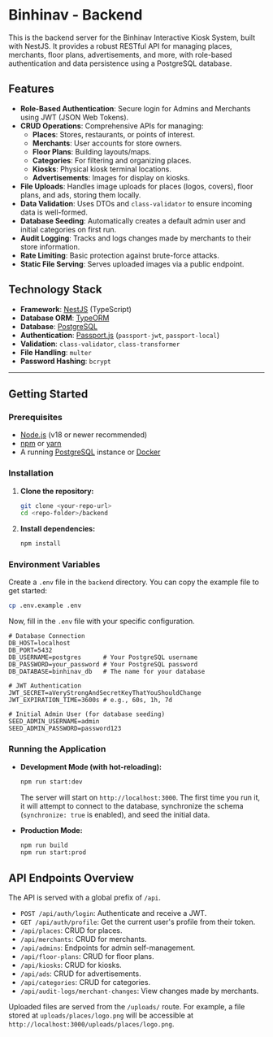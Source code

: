 # Binhinav - Backend

This is the backend server for the Binhinav Interactive Kiosk System, built with NestJS. It provides a robust RESTful API for managing places, merchants, floor plans, advertisements, and more, with role-based authentication and data persistence using a PostgreSQL database.

## Features

- **Role-Based Authentication**: Secure login for Admins and Merchants using JWT (JSON Web Tokens).
- **CRUD Operations**: Comprehensive APIs for managing:
  - **Places**: Stores, restaurants, or points of interest.
  - **Merchants**: User accounts for store owners.
  - **Floor Plans**: Building layouts/maps.
  - **Categories**: For filtering and organizing places.
  - **Kiosks**: Physical kiosk terminal locations.
  - **Advertisements**: Images for display on kiosks.
- **File Uploads**: Handles image uploads for places (logos, covers), floor plans, and ads, storing them locally.
- **Data Validation**: Uses DTOs and `class-validator` to ensure incoming data is well-formed.
- **Database Seeding**: Automatically creates a default admin user and initial categories on first run.
- **Audit Logging**: Tracks and logs changes made by merchants to their store information.
- **Rate Limiting**: Basic protection against brute-force attacks.
- **Static File Serving**: Serves uploaded images via a public endpoint.

## Technology Stack

- **Framework**: [NestJS](https://nestjs.com/) (TypeScript)
- **Database ORM**: [TypeORM](https://typeorm.io/)
- **Database**: [PostgreSQL](https://www.postgresql.org/)
- **Authentication**: [Passport.js](http://www.passportjs.org/) (`passport-jwt`, `passport-local`)
- **Validation**: `class-validator`, `class-transformer`
- **File Handling**: `multer`
- **Password Hashing**: `bcrypt`

---

## Getting Started

### Prerequisites

- [Node.js](https://nodejs.org/) (v18 or newer recommended)
- [npm](https://www.npmjs.com/) or [yarn](https://yarnpkg.com/)
- A running [PostgreSQL](https://www.postgresql.org/download/) instance or [Docker](https://www.docker.com/)

### Installation

1.  **Clone the repository:**
    ```bash
    git clone <your-repo-url>
    cd <repo-folder>/backend
    ```

2.  **Install dependencies:**
    ```bash
    npm install
    ```

### Environment Variables

Create a `.env` file in the `backend` directory. You can copy the example file to get started:

```bash
cp .env.example .env
```

Now, fill in the `.env` file with your specific configuration.

```dotenv
# Database Connection
DB_HOST=localhost
DB_PORT=5432
DB_USERNAME=postgres      # Your PostgreSQL username
DB_PASSWORD=your_password # Your PostgreSQL password
DB_DATABASE=binhinav_db   # The name for your database

# JWT Authentication
JWT_SECRET=aVeryStrongAndSecretKeyThatYouShouldChange
JWT_EXPIRATION_TIME=3600s # e.g., 60s, 1h, 7d

# Initial Admin User (for database seeding)
SEED_ADMIN_USERNAME=admin
SEED_ADMIN_PASSWORD=password123
```

### Running the Application

-   **Development Mode (with hot-reloading):**
    ```bash
    npm run start:dev
    ```
    The server will start on `http://localhost:3000`. The first time you run it, it will attempt to connect to the database, synchronize the schema (`synchronize: true` is enabled), and seed the initial data.

-   **Production Mode:**
    ```bash
    npm run build
    npm run start:prod
    ```

## API Endpoints Overview

The API is served with a global prefix of `/api`.

-   `POST /api/auth/login`: Authenticate and receive a JWT.
-   `GET /api/auth/profile`: Get the current user's profile from their token.
-   `/api/places`: CRUD for places.
-   `/api/merchants`: CRUD for merchants.
-   `/api/admins`: Endpoints for admin self-management.
-   `/api/floor-plans`: CRUD for floor plans.
-   `/api/kiosks`: CRUD for kiosks.
-   `/api/ads`: CRUD for advertisements.
-   `/api/categories`: CRUD for categories.
-   `/api/audit-logs/merchant-changes`: View changes made by merchants.

Uploaded files are served from the `/uploads/` route. For example, a file stored at `uploads/places/logo.png` will be accessible at `http://localhost:3000/uploads/places/logo.png`.
